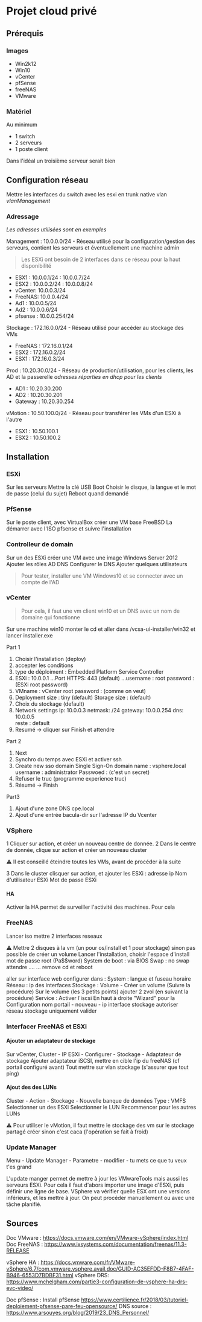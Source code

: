 # Projet cloud privé

## Prérequis

### Images

- Win2k12
- Win10
- vCenter
- pfSense
- freeNAS
- VMware

### Matériel

Au minimum
- 1 switch
- 2 serveurs
- 1 poste client

Dans l'idéal un troisième serveur serait bien

## Configuration réseau

Mettre les interfaces du switch avec les esxi en trunk native vlan *vlanManagement*

### Adressage

*Les adresses utilisées sont en exemples* 

Management : 10.0.0.0/24 - Réseau utilisé pour la configuration/gestion des serveurs, contient les serveurs et éventuellement une machine admin 
> Les ESXi ont besoin de 2 interfaces dans ce réseau pour la haut disponibilité
- ESX1 : 10.0.0.1/24
	: 10.0.0.7/24
- ESX2 : 10.0.0.2/24
	: 10.0.0.8/24
- vCenter: 10.0.0.3/24
- FreeNAS: 10.0.0.4/24
- Ad1	 : 10.0.0.5/24
- Ad2    : 10.0.0.6/24
- pfsense : 10.0.0.254/24

Stockage : 172.16.0.0/24 - Réseau utilisé pour accéder au stockage des VMs 
- FreeNAS : 172.16.0.1/24
- ESX2   : 172.16.0.2/24
- ESX1	  : 172.16.0.3/24

Prod : 10.20.30.0/24 - Réseau de production/utilisation, pour les clients, les AD et la passerelle
*adresses réparties en dhcp pour les clients*
- AD1	: 10.20.30.200
- AD2	: 10.20.30.201
- Gateway : 10.20.30.254

vMotion : 10.50.100.0/24 - Réseau pour transférer les VMs d'un ESXi à l'autre
- ESX1	: 10.50.100.1
- ESX2 : 10.50.100.2

## Installation

### ESXi

Sur les serveurs
Mettre la clé USB
Boot
Choisir le disque, la langue et le mot de passe (celui du sujet)
Reboot quand demandé

### PfSense

Sur le poste client, avec VirtualBox créer une VM base FreeBSD
La démarrer avec l'ISO pfsense et suivre l'installation

### Controlleur de domain

Sur un des ESXi créer une VM avec une image Windows Server 2012
Ajouter les rôles AD DNS 
Configurer le DNS
Ajouter quelques utilisateurs

> Pour tester, installer une VM Windows10 et se connecter avec un compte de l'AD

### vCenter

> Pour cela, il faut une vm client win10 et un DNS avec un nom de domaine qui fonctionne

Sur une machine win10 monter le cd et aller dans /vcsa-ui-installer/win32 et lancer installer.exe

Part 1 
  
1. Choisir l'installation (deploy)
2. accepter les conditions
3. type de déploiment : Embedded Platform Service Controller
4. ESXi : 10.0.0.1
    ...Port HTTPS: 443 (default)
...username : root
      password : (ESXi root password)
5. VMname : vCenter
      root password : (comme on veut)
6. Deployment size : tiny (default)
      Storage size : (default)
7. Choix du stockage (default)
8. Network settings
      ip: 10.0.0.3
      netmask: /24
      gateway: 10.0.0.254
      dns: 10.0.0.5    
      reste : default    
9. Resumé -> cliquer sur Finish et attendre

Part 2

1. Next
2. Synchro du temps avec ESXi et activer ssh
3. Create new sso domain
    Single Sign-On domain name : vsphere.local
    username : administrator
    Passwoed : (c'est un secret)
4. Refuser le truc (programme experience truc)
5. Résumé -> Finish

Part3

1. Ajout d'une zone DNS cpe.local
2. Ajout d'une entrée bacula-dir sur l'adresse IP du Vcenter

### VSphere

1 Cliquer sur action, et créer un nouveau centre de donnée.
2 Dans le centre de donnée, clique sur action et créer un nouveau cluster

:warning: Il est conseillé éteindre toutes les VMs, avant de procéder à la suite

3 Dans le cluster clisquer sur action, et ajouter les ESXi :
  adresse ip
  Nom d'utilisateur ESXi
  Mot de passe ESXi
  
#### HA
  Activer la HA permet de surveiller l'activité des machines. Pour cela 

### FreeNAS

Lancer iso
mettre 2 interfaces reseaux

:warning: Mettre 2 disques à la vm (un pour os/install et 1 pour stockage) sinon pas possible de créer un volume
Lancer l'installation, choisir l'espace d'install
mot de passe root (Pa$$word)
System de boot : via BIOS
Swap : no swap
attendre ....
...
remove cd et reboot

aller sur interface web
configurer dans :
  System : langue et fuseau horaire
  Réseau : ip des interfaces
  Stockage : 
    Volume - Créer un volume (Suivre la procédure)
    Sur le volume (les 3 petits points) ajouter 2 zvol (en suivant la procédure)
  Service :
    Activer l'iscsi
    En haut à droite "Wizard" pour la Configuration
      nom
      portail - nouveau - ip interface stockage
      autoriser réseau stockage uniquement
      valider
      
### Interfacer FreeNAS et ESXi

#### Ajouter un adaptateur de stockage

Sur vCenter, Cluster - IP ESXi - Configurer - Stockage - Adaptateur de stockage
Ajouter adaptateur iSCSI, mettre en cible l'ip du freeNAS (cf portail configuré avant)
Tout mettre sur vlan stockage (s'assurer que tout ping)

#### Ajout des des LUNs

Cluster - Action - Stockage - Nouvelle banque de données
    Type : VMFS
Selectionner un des ESXi
Selectionner le LUN 
Recommencer pour les autres LUNs

:warning: Pour utiliser le vMotion, il faut mettre le stockage des vm sur le stockage partagé créer sinon c'est caca (l'opération se fait à froid)

### Update Manager
Menu - Update Manager - Parametre - modifier - tu mets ce que tu veux t'es grand

L'update manger permet de mettre à jour les VMwareTools mais aussi les serveurs ESXi.
Pour cela il faut d'abors importer une image d'ESXi, puis définir une ligne de base.
VSphere va vérifier quelle ESX ont une versions inférieurs, et les mettre à jour.
On peut procéder manuellement ou avec une tâche planifié.

## Sources


Doc VMware : https://docs.vmware.com/en/VMware-vSphere/index.html
Doc FreeNAS : https://www.ixsystems.com/documentation/freenas/11.3-RELEASE

vSphere HA : https://docs.vmware.com/fr/VMware-vSphere/6.7/com.vmware.vsphere.avail.doc/GUID-AC35EFDD-F8B7-4FAF-B946-6553D7BDBF31.html
vSphere DRS: https://www.mchelgham.com/partie3-configuration-de-vsphere-ha-drs-evc-video/

Doc pfSense : 
    Install pfSense https://www.certilience.fr/2018/03/tutoriel-deploiement-pfsense-pare-feu-opensource/
    DNS source : https://www.arsouyes.org/blog/2019/23_DNS_Personnel/